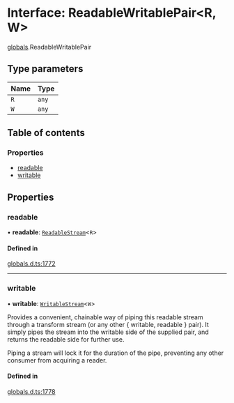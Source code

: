 # Interface: ReadableWritablePair<R, W\>

[globals](../modules/globals.md).ReadableWritablePair

## Type parameters

| Name | Type |
| :------ | :------ |
| `R` | `any` |
| `W` | `any` |

## Table of contents

### Properties

- [readable](globals.ReadableWritablePair.md#readable)
- [writable](globals.ReadableWritablePair.md#writable)

## Properties

### readable

• **readable**: [`ReadableStream`](../modules/globals.md#readablestream)<`R`\>

#### Defined in

[globals.d.ts:1772](https://github.com/goodcodedev/bun-types/blob/8bd1b3a/globals.d.ts#L1772)

___

### writable

• **writable**: [`WritableStream`](../modules/globals.md#writablestream)<`W`\>

Provides a convenient, chainable way of piping this readable stream through a transform stream (or any other { writable, readable } pair). It simply pipes the stream into the writable side of the supplied pair, and returns the readable side for further use.

Piping a stream will lock it for the duration of the pipe, preventing any other consumer from acquiring a reader.

#### Defined in

[globals.d.ts:1778](https://github.com/goodcodedev/bun-types/blob/8bd1b3a/globals.d.ts#L1778)
